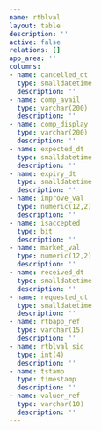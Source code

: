 ```yaml
---
name: rtblval
layout: table
description: ''
active: false
relations: []
app_area: ''
columns:
- name: cancelled_dt
  type: smalldatetime
  description: ''
- name: comp_avail
  type: varchar(200)
  description: ''
- name: comp_display
  type: varchar(200)
  description: ''
- name: expected_dt
  type: smalldatetime
  description: ''
- name: expiry_dt
  type: smalldatetime
  description: ''
- name: improve_val
  type: numeric(12,2)
  description: ''
- name: isaccepted
  type: bit
  description: ''
- name: market_val
  type: numeric(12,2)
  description: ''
- name: received_dt
  type: smalldatetime
  description: ''
- name: requested_dt
  type: smalldatetime
  description: ''
- name: rtbapp_ref
  type: varchar(15)
  description: ''
- name: rtblval_sid
  type: int(4)
  description: ''
- name: tstamp
  type: timestamp
  description: ''
- name: valuer_ref
  type: varchar(10)
  description: ''
---
```


